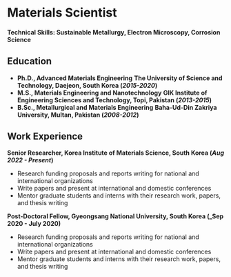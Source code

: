 # Materials Scientist

#### Technical Skills: Sustainable Metallurgy, Electron Microscopy, Corrosion Science

## Education
- **Ph.D., Advanced Materials Engineering** 
  ****The University of Science and Technology, Daejeon, South Korea (_2015-2020_)****								       		
- **M.S., Materials Engineering and Nanotechnology**
  ****GIK Institute of Engineering Sciences and Technology, Topi, Pakistan  (_2013-2015_)****	 			        		
- **B.Sc., Metallurgical and Materials Engineering**
 ****Baha-Ud-Din Zakriya University, Multan, Pakistan (_2008-2012_)****

## Work Experience
**Senior Researcher, Korea Institute of Materials Science, South Korea  (_Aug 2022 - Present_)**
- Research funding proposals and reports writing for national and international organizations
- Write papers and present at international and domestic conferences
- Mentor graduate students and interns with their research work, papers, and thesis writing

**Post-Doctoral Fellow, Gyeongsang National University, South Korea (_Sep 2020 - July 2020)**
- Research funding proposals and reports writing for national and international organizations
- Write papers and present at international and domestic conferences
- Mentor graduate students and interns with their research work, papers, and thesis writing
